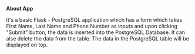 **About App**

It's a basic Flask - PostgreSQL application which has a form which takes First Name, Last Name and Phone Number as inputs and upon clicking "Submit" button, the data is inserted into the PostgreSQL Database. It can alse delete the data from the table.
The data in the PostgreSQL table will be displayed on top.
